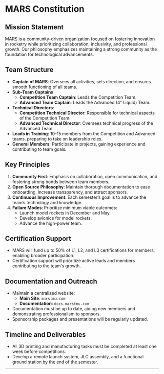 # MARS Constitution

## Mission Statement

MARS is a community-driven organization focused on fostering innovation in rocketry while prioritizing collaboration, inclusivity, and professional growth. Our philosophy emphasizes maintaining a strong community as the foundation for technological advancements.

## Team Structure

- **Captain of MARS**: Oversees all activities, sets direction, and ensures smooth functioning of all teams.
- **Sub-Team Captains**:
  - **Competition Team Captain**: Leads the Competition Team.
  - **Advanced Team Captain**: Leads the Advanced (4” Liquid) Team.
- **Technical Directors**:
  - **Competition Technical Director**: Responsible for technical aspects of the Competition Team.
  - **Advanced Technical Director**: Oversees technical progress of the Advanced Team.
- **Leads in Training**: 10-15 members from the Competition and Advanced teams, preparing to take on leadership roles.
- **General Members**: Participate in projects, gaining experience and contributing to team goals.

## Key Principles

1. **Community First**: Emphasis on collaboration, open communication, and fostering strong bonds between team members.
2. **Open Source Philosophy**: Maintain thorough documentation to ease onboarding, increase transparency, and attract sponsors.
3. **Continuous Improvement**: Each semester’s goal is to advance the team’s technology and knowledge.
4. **Failure Modes**: Prioritize minimum viable outcomes:
   - Launch model rockets in December and May.
   - Develop avionics for model rockets.
   - Advance the high-power team.

## Certification Support

- MARS will fund up to 50% of L1, L2, and L3 certifications for members, enabling broader participation.
- Certification support will prioritize active leads and members contributing to the team's growth.

## Documentation and Outreach

- Maintain a centralized website:
  - **Main Site**: `marstmu.com`
  - **Documentation**: `docs.marstmu.com`
- Documentation must be up to date, aiding new members and demonstrating professionalism to sponsors.
- Sponsorship packages and presentations will be regularly updated.

## Timeline and Deliverables

- All 3D printing and manufacturing tasks must be completed at least one week before competitions.
- Develop a remote launch system, JLC assembly, and a functional ground station by the end of the semester.

---
